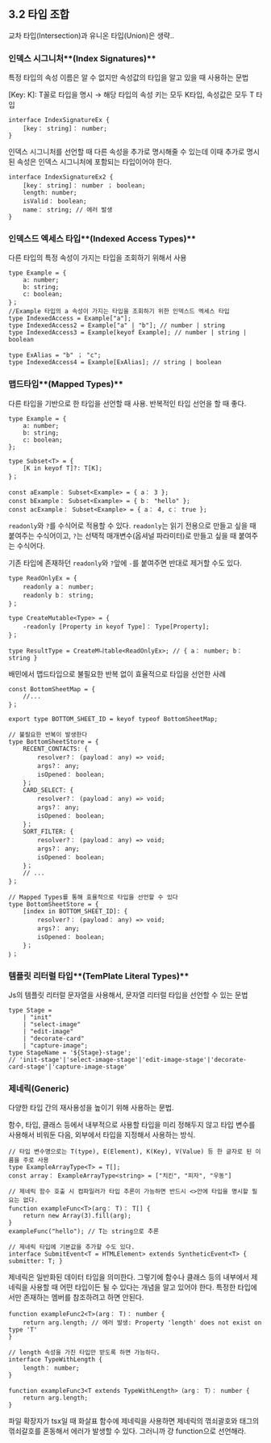 ## 3.2 타입 조합

교차 타입(Intersection)과 유니온 타입(Union)은 생략..

### 인덱스 시그니처**(Index Signatures)**

특정 타입의 속성 이름은 알 수 없지만 속성값의 타입을 알고 있을 때 사용하는 문법

[Key: K]: T꼴로 타입을 명시 → 해당 타입의 속성 키는 모두 K타입, 속성값은 모두 T 타입

```tsx
interface IndexSignatureEx {
	[key： string]： number;
}
```

인덱스 시그니처를 선언할 때 다른 속성을 추가로 명시해줄 수 있는데 이때 추가로 명시된 속성은 인덱스 시그니처에 포함되는 타입이어야 한다.

```tsx
interface IndexSignatureEx2 {
	[key： string]： number ； boolean;
	length: number;
	isValid： boolean;
	name： string; // 에러 발생
}
```

### 인덱스드 엑세스 타입**(Indexed Access Types)**

다른 타입의 특정 속성이 가지는 타입을 조회하기 위해서 사용

```tsx
type Example = {
	a: number;
	b: string;
	c: boolean;
}；
//Example 타입의 a 속성이 가지는 타입을 조회하기 위한 인덱스드 엑세스 타입
type IndexedAccess = Example["a"];
type IndexedAccess2 = Example["a" | "b"]; // number | string
type IndexedAccess3 = Example[keyof Example]; // number | string | boolean

type ExAlias = "b" ； "c";
type IndexedAccess4 = Example[ExAlias]; // string | boolean
```

### 맵드타입**(Mapped Types)**

다른 타입을 기반으로 한 타입을 선언할 때 사용. 반복적인 타입 선언을 할 때 좋다.

```tsx
type Example = {
	a: number;
	b: string;
	c: boolean;
};

type Subset<T> = {
	[K in keyof T]?: T[K];
}；

const aExample： Subset<Example> = { a： 3 };
const bExample： Subset<Example> = { b： "hello" };
const acExample： Subset<Example> = { a： 4, c： true };
```

`readonly`와 `?`를 수식어로 적용할 수 있다. `readonly`는 읽기 전용으로 만들고 싶을 때 붙여주는 수식어이고, `?`는 선택적 매개변수(옵셔널 파라미터)로 만들고 싶을 때 붙여주는 수식어다.

기존 타입에 존재하던 `readonly`와 `?`앞에 `-`를 붙여주면 반대로 제거할 수도 있다.

```tsx
type ReadOnlyEx = {
	readonly a： number;
	readonly b： string;
}；

type CreateMutable<Type> = {
	-readonly [Property in keyof Type]： Type[Property];
}；

type ResultType = CreateM니table<ReadOnlyEx>; // { a： number; b： string }
```

배민에서 맵드타입으로 불필요한 반복 없이 효율적으로 타입을 선언한 사례

```tsx
const BottomSheetMap = {
	//...
}；

export type BOTTOM_SHEET_ID = keyof typeof BottomSheetMap;

// 불필요한 반복이 발생한다
type BottomSheetStore = {
	RECENT_CONTACTS: {
		resolver?： (payload： any) => void;
		args?： any;
		isOpened： boolean;
	}；
	CARD_SELECT: {
		resolver?： (payload： any) => void;
		args?： any;
		isOpened： boolean;
	}；
	SORT_FILTER: {
		resolver?： (payload： any) => void;
		args?： any;
		isOpened： boolean;
	}；
	// ...
}；

// Mapped Types를 통해 효율적으로 타입을 선언할 수 있다
type BottomSheetStore = {
	[index in BOTTOM_SHEET_ID]: {
		resolver?： (payload： any) => void;
		args?： any;
		isOpened： boolean;
	}；
｝；
```

### 템플릿 리터럴 타입**(TemPlate Literal Types)**

Js의 템플릿 리터럴 문자열을 사용해서, 문자열 리터럴 타입을 선언할 수 있는 문법

```tsx
type Stage =
	| "init"
	| "select-image"
	| "edit-image"
	| "decorate-card"
	| "capture-image";
type StageName = '${Stage}-stage';
// 'init-stage'|'select-image-stage'|'edit-image-stage'|'decorate-card-stage'|'capture-image-stage'
```

### 제네릭(Generic)

다양한 타입 간의 재사용성을 높이기 위해 사용하는 문법. 

함수, 타입, 클래스 등에서 내부적으로 사용할 타입을 미리 정해두지 않고 타입 변수를 사용해서 비워둔 다음, 외부에서 타입을 지정해서 사용하는 방식.

```tsx
// 타입 변수명으로는 T(type), E(Element), K(Key), V(Value) 등 한 글자로 된 이름을 주로 사용
type ExampleArrayType<T> = T[];
const array： ExampleArrayType<string> = ["치킨", "피자", "우동"]

// 제네릭 함수 호출 시 컴파일러가 타입 추론이 가능하면 반드시 <>안에 타입을 명시할 필요는 없다. 
function exampleFunc<T>(arg： T)： T[] {
	return new Array(3).fill(arg);
}
exampleFunc("hello"); // T는 string으로 추론

// 제네릭 타입에 기본값을 추가할 수도 있다.
interface SubmitEvent<T = HTMLElement> extends SyntheticEvent<T> { submitter: T; }
```

제네릭은 일반화된 데이터 타입을 의미한다. 그렇기에 함수나 클래스 등의 내부에서 제네릭을 사용할 때 어떤 타입이든 될 수 있다는 개념을 알고 있어야 한다. 특정한 타입에서만 존재하는 멤버를 참조하려고 하면 안된다.

```tsx
function exampleFunc2<T>(arg： T)： number {
	return arg.length; // 에러 발생: Property 'length' does not exist on type 'T'
}

// length 속성을 가진 타입만 받도록 하면 가능하다.
interface TypeWithLength {
	length： number;
}

function exampleFunc3<T extends TypeWithLength>（arg： T）： number {
	return arg.length;
}
```

파일 확장자가 tsx일 때 화살표 함수에 제네릭을 사용하면 제네릭의 꺾쇠괄호와 태그의 꺾쇠갈호를 혼동해서 에러가 발생할 수 있다. 그러니까 걍 function으로 선언해라.